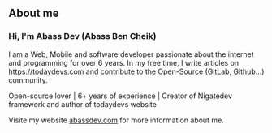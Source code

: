 ## About me
### Hi, I'm Abass Dev (Abass Ben Cheik)
I am a Web, Mobile and software developer passionate about the internet and programming for over 6 years. In my free time, I write articles on https://todaydevs.com and contribute to the Open-Source (GitLab, Github...) community.

Open-source lover | 6+ years of experience | Creator of Nigatedev framework and author of todaydevs website

Visite my website [abassdev.com](https://abassdev.com/) for more information about me.
